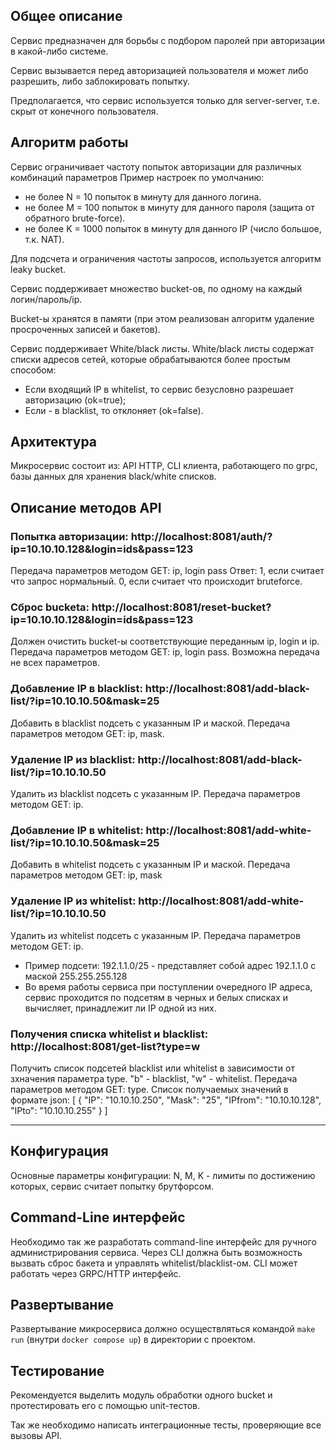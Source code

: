 ## Общее описание
Сервис предназначен для борьбы с подбором паролей при авторизации в какой-либо системе.

Сервис вызывается перед авторизацией пользователя и может либо разрешить, либо заблокировать попытку.

Предполагается, что сервис используется только для server-server, т.е. скрыт от конечного пользователя.

## Алгоритм работы
Сервис ограничивает частоту попыток авторизации для различных комбинаций параметров
Пример настроек по умолчанию:
* не более N = 10 попыток в минуту для данного логина.
* не более M = 100 попыток в минуту для данного пароля (защита от обратного brute-force).
* не более K = 1000 попыток в минуту для данного IP (число большое, т.к. NAT).

Для подсчета и ограничения частоты запросов, используется алгоритм leaky bucket.

Сервис поддерживает множество bucket-ов, по одному на каждый логин/пароль/ip.

Bucket-ы хранятся в памяти (при этом реализован алгоритм удаление просроченных записей и бакетов).

Сервис поддерживает White/black листы.
White/black листы содержат списки адресов сетей, которые обрабатываются более простым способом:
* Если входящий IP в whitelist, то сервис безусловно разрешает авторизацию (ok=true);
* Если - в blacklist, то отклоняет (ok=false).

## Архитектура
Микросервис состоит из:
API HTTP, 
CLI клиента, работающего по grpc, 
базы данных для хранения black/white списков.

## Описание методов API

### Попытка авторизации: http://localhost:8081/auth/?ip=10.10.10.128&login=ids&pass=123
Передача параметров методом GET: ip, login pass
Ответ:
1, если считает что запрос нормальный.
0, если считает что происходит bruteforce.

### Сброс bucketa: http://localhost:8081/reset-bucket?ip=10.10.10.128&login=ids&pass=123
Должен очистить bucket-ы соответствующие переданным ip, login и ip.
Передача параметров методом GET: ip, login pass.
Возможна передача не всех параметров.

### Добавление IP в blacklist: http://localhost:8081/add-black-list/?ip=10.10.10.50&mask=25
Добавить в blacklist подсеть с указанным IP и маской.
Передача параметров методом GET: ip, mask.

### Удаление IP из blacklist: http://localhost:8081/add-black-list/?ip=10.10.10.50
Удалить из blacklist подсеть с указанным IP.
Передача параметров методом GET: ip.

### Добавление IP в whitelist: http://localhost:8081/add-white-list/?ip=10.10.10.50&mask=25
Добавить в whitelist подсеть с указанным IP и маской.
Передача параметров методом GET: ip, mask

### Удаление IP из whitelist: http://localhost:8081/add-white-list/?ip=10.10.10.50
Удалить из whitelist подсеть с указанным IP.
Передача параметров методом GET: ip.

- Пример подсети: 192.1.1.0/25 - представляет собой адрес 192.1.1.0 с маской 255.255.255.128
- Во время работы сервиса при поступлении очередного IP адреса, сервис проходится по подсетям в черных и белых списках и вычисляет, принадлежит ли IP одной из них.

### Получения списка whitelist и blacklist: http://localhost:8081/get-list?type=w
Получить список подсетей blacklist или whitelist в зависимости от зхначения параметра type.
"b" - blacklist, "w" - whitelist.
Передача параметров методом GET: type.
Список получаемых значений в формате json:
[
    {
        "IP": "10.10.10.250",
        "Mask": "25",
        "IPfrom": "10.10.10.128",
        "IPto": "10.10.10.255"
    }
]



---

## Конфигурация
Основные параметры конфигурации: N, M, K - лимиты по достижению которых, сервис считает попытку брутфорсом.

## Command-Line интерфейс
Необходимо так же разработать command-line интерфейс для ручного администрирования сервиса.
Через CLI должна быть возможность вызвать сброс бакета и управлять whitelist/blacklist-ом.
CLI может работать через GRPC/HTTP интерфейс.

## Развертывание
Развертывание микросервиса должно осуществляться командой `make run` (внутри `docker compose up`)
в директории с проектом.

## Тестирование
Рекомендуется выделить модуль обработки одного bucket и протестировать его с помощью unit-тестов.

Так же необходимо написать интеграционные тесты, проверяющие все вызовы API.
